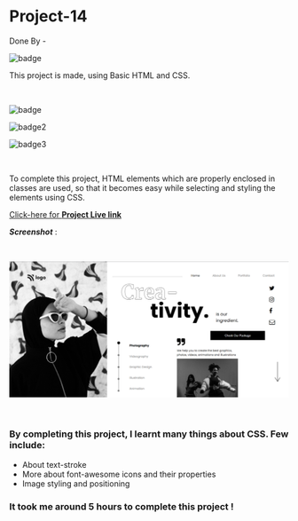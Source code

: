 # Project-14
Done By  -  <br>

![badge](https://img.shields.io/badge/Swathi-Jaishetty-yellow)  

This project is made, using Basic HTML and CSS.
 
 <br>

 

 ![badge](https://img.shields.io/badge/Web--dev-Project-orange)
 <br>
 
 ![badge2](https://img.shields.io/badge/Hitesh--Choudhary-JS%20Bootcamp-green)
 <br>

 ![badge3](https://img.shields.io/badge/HTML-CSS-blue)

 <br>

 To complete this project, HTML elements which are properly enclosed in classes are used, 
so that it becomes easy while selecting and styling the elements using CSS.

 [Click-here for **Project Live link**](https://htmlcss-project-14.netlify.app/)

 **_Screenshot_** : 

<br>

![output](output.png)

<br>



### By completing this project, I learnt many things about CSS. Few include:

- About text-stroke
- More about font-awesome icons and their properties
- Image styling and positioning



 ### It took me around 5 hours to complete this project ! 


